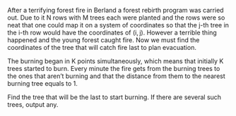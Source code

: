 After a terrifying forest fire in Berland a forest rebirth program was carried out. Due to it N rows with M trees each were planted and the rows were so neat that one could map it on a system of coordinates so that the j-th tree in the i-th row would have the coordinates of (i, j). However a terrible thing happened and the young forest caught fire. Now we must find the coordinates of the tree that will catch fire last to plan evacuation.

The burning began in K points simultaneously, which means that initially K trees started to burn. Every minute the fire gets from the burning trees to the ones that aren’t burning and that the distance from them to the nearest burning tree equals to 1.

Find the tree that will be the last to start burning. If there are several such trees, output any.